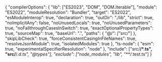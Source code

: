 {
  "compilerOptions": {
    "lib": ["ES2023", "DOM", "DOM.Iterable"],
    "module": "ES2022",
    "moduleResolution": "Bundler",
    "target": "ES2022",
    "esModuleInterop": true,
    "declaration": true,
    "outDir": "./lib",
    "strict": true,
    "noImplicitAny": false,
    "noUnusedLocals": true,
    "noUnusedParameters": true,
    "noFallthroughCasesInSwitch": true,
    "exactOptionalPropertyTypes": true,
    "sourceMap": true,
    "baseUrl": ".",
    "paths": {
      "@/*": ["src/*"]
    },
    "skipLibCheck": true,
    "forceConsistentCasingInFileNames": true,
    "resolveJsonModule": true,
    "isolatedModules": true
  },
  "ts-node": {
    "esm": true,
    "experimentalSpecifierResolution": "node"
  },
  "include": ["src/**/*.ts", "src/**/*.d.ts", "@types"],
  "exclude": ["node_modules", "lib", "**/*.test.ts"]
}
